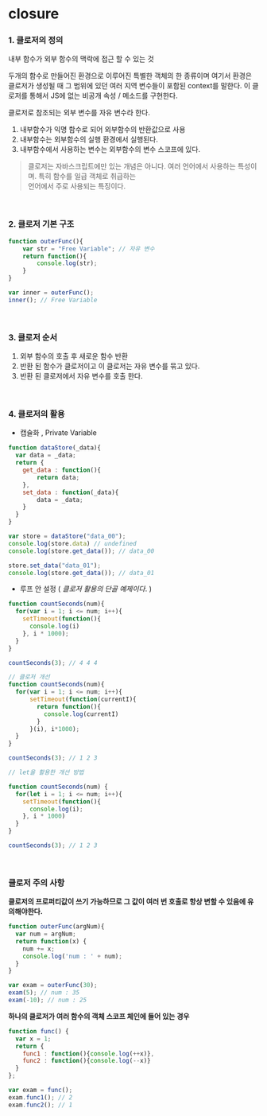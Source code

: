 # closure

### 1. 클로저의 정의

내부 함수가 외부 함수의 맥락에 접근 할 수 있는 것  

두개의 함수로 만들어진 환경으로 이루어진 특별한 객체의 한 종류이며 여기서 환경은 클로저가 생성될 때 그 범위에 있던 여러 지역 변수들이 포함된 context를 말한다. 이 클로저를 통해서 JS에 없는 비공개 속성 / 메소드를 구현한다.

클로저로 참조되는 외부 변수를 자유 변수라 한다.

1. 내부함수가 익명 함수로 되어 외부함수의 반환값으로 사용
2. 내부함수는 외부함수의 실행 환경에서 실행된다.
3. 내부함수에서 사용하는 변수는 외부함수의 변수 스코프에 있다.

> 클로저는 자바스크립트에만 있는 개념은 아니다. 여러 언어에서 사용하는 특성이며. 특히 함수를 일급 객체로 취급하는  
> 언어에서 주로 사용되는 특징이다.

<br/>

### 2. 클로저 기본 구조

```javascript
function outerFunc(){
    var str = "Free Variable"; // 자유 변수
  	return function(){
    	console.log(str);
  	}  
}

var inner = outerFunc();
inner(); // Free Variable
```
<br/>

### 3. 클로저 순서

1. 외부 함수의 호출 후 새로운 함수 반환
2. 반환 된 함수가 클로저이고 이 클로저는 자유 변수를 묶고 있다.
3. 반환 된 클로저에서 자유 변수를 호출 한다.

<br/>

### 4. 클로저의 활용

- 캡슐화 , Private Variable

``` javascript
function dataStore(_data){
  var data = _data;
  return {
    get_data : function(){
        return data;
    },
    set_data : function(_data){
        data = _data;
    }
  }  
}

var store = dataStore("data_00");
console.log(store.data) // undefined
console.log(store.get_data()); // data_00

store.set_data("data_01");
console.log(store.get_data()); // data_01
```

- 루프 안 설정 ( *클로저 활용의 단골 예제이다*. ) 

```javascript
function countSeconds(num){
  for(var i = 1; i <= num; i++){
    setTimeout(function(){
      console.log(i)
    }, i * 1000);
  }
}

countSeconds(3); // 4 4 4

// 클로저 개선
function countSeconds(num){
  for(var i = 1; i <= num; i++){
      setTimeout(function(currentI){
        return function(){ 
          console.log(currentI)
        }
      }(i), i*1000);
  }
}

countSeconds(3); // 1 2 3

// let을 활용한 개선 방법

function countSeconds(num) {
  for(let i = 1; i <= num; i++){
    setTimeout(function(){
      console.log(i);
    }, i * 1000)
  }
}

countSeconds(3); // 1 2 3
```

<br/>

### 클로저 주의 사항

**클로저의 프로퍼티값이 쓰기 가능하므로 그 값이 여러 번 호출로 항상 변할 수 있음에 유의해야한다.**

```javascript
function outerFunc(argNum){
  var num = argNum;
  return function(x) {
    num += x;
    console.log('num : ' + num);
  }
}

var exam = outerFunc(30);
exam(5); // num : 35
exam(-10); // num : 25
```

**하나의 클로저가 여러 함수의 객체 스코프 체인에 들어 있는 경우**

```javascript
function func() {
  var x = 1;
  return {
    func1 : function(){console.log(++x)},
    func2 : function(){console.log(--x)}
  }
};

var exam = func();
exam.func1(); // 2
exam.func2(); // 1
```

<br/>
